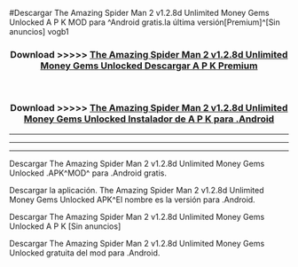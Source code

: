 #Descargar The Amazing Spider Man 2 v1.2.8d Unlimited Money Gems Unlocked  A P K MOD para ^Android gratis.la última versión[Premium]^[Sin anuncios] vogb1



<div align="center">
<h3>Download >>>>> <a href="https://es-web.web.app/?es= The Amazing Spider Man 2 v1.2.8d Unlimited Money Gems Unlocked ">The Amazing Spider Man 2 v1.2.8d Unlimited Money Gems Unlocked  Descargar A P K Premium</a></h3><br>

<h3>Download >>>>> <a href="https://es-web.web.app/?es= The Amazing Spider Man 2 v1.2.8d Unlimited Money Gems Unlocked ">The Amazing Spider Man 2 v1.2.8d Unlimited Money Gems Unlocked  Instalador de A P K para .Android</a></h3>
</div>


----------------------------------------------------------

----------------------------------------------------------

----------------------------------------------------------

Descargar The Amazing Spider Man 2 v1.2.8d Unlimited Money Gems Unlocked  .APK^MOD^ para .Android gratis.

Descargar la aplicación. The Amazing Spider Man 2 v1.2.8d Unlimited Money Gems Unlocked  APK^El nombre es la versión para .Android.

Descargar The Amazing Spider Man 2 v1.2.8d Unlimited Money Gems Unlocked  A P K [Sin anuncios]

Descargar The Amazing Spider Man 2 v1.2.8d Unlimited Money Gems Unlocked  gratuita del mod para .Android.